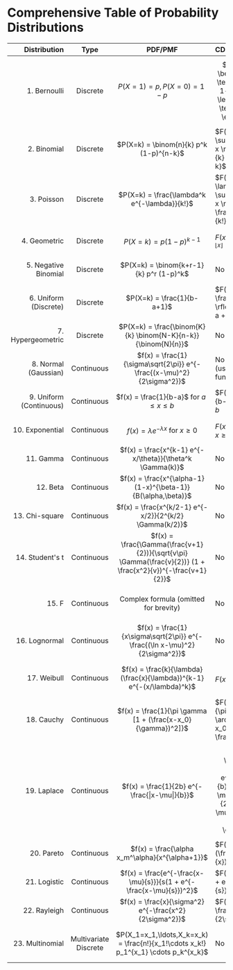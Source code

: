 
# Comprehensive Table of Probability Distributions



| Distribution | Type | PDF/PMF | CDF | Parameters | Usage |
|--------------:|:------:|:---------:|:-----|------------|-------|
| 1. Bernoulli | Discrete | $P(X=1) = p, P(X=0) = 1-p$ | $$ math F(x) = \begin{cases} 0 & \text{if } x < 0 \\\\\\ 1-p & \text{if } 0 \leq x < 1 \\\\\\ 1 & \text{if } x \geq 1 \end{cases} $$ | $p \in [0,1]$ | Models binary outcomes (success/failure) |
| 2. Binomial | Discrete | $P(X=k) = \binom{n}{k} p^k (1-p)^{n-k}$ | $F(x) = \sum_{k=0}^{\lfloor x \rfloor} \binom{n}{k} p^k (1-p)^{n-k}$ | $n > 0, p \in [0,1]$ | Number of successes in n independent Bernoulli trials |
| 3. Poisson | Discrete | $P(X=k) = \frac{\lambda^k e^{-\lambda}}{k!}$ | $F(x) = e^{-\lambda} \sum_{k=0}^{\lfloor x \rfloor} \frac{\lambda^k}{k!}$ | $\lambda > 0$ | Models rare events in a fixed interval |
| 4. Geometric | Discrete | $P(X=k) = p(1-p)^{k-1}$ | $F(x) = 1 - (1-p)^{\lfloor x \rfloor}$ | $p \in (0,1]$ | Number of trials until first success |
| 5. Negative Binomial | Discrete | $P(X=k) = \binom{k+r-1}{k} p^r (1-p)^k$ | No closed form | $r > 0, p \in (0,1]$ | Number of failures before r successes |
| 6. Uniform (Discrete) | Discrete | $P(X=k) = \frac{1}{b-a+1}$ | $F(x) = \frac{\lfloor x \rfloor - a + 1}{b - a + 1}$ | $a \leq b$, both integers | Equal probability for all outcomes in range |
| 7. Hypergeometric | Discrete | $P(X=k) = \frac{\binom{K}{k} \binom{N-K}{n-k}}{\binom{N}{n}}$ | No closed form | $N \geq 1, 0 \leq K \leq N, 0 \leq n \leq N$ | Sampling without replacement |
| 8. Normal (Gaussian) | Continuous | $f(x) = \frac{1}{\sigma\sqrt{2\pi}} e^{-\frac{(x-\mu)^2}{2\sigma^2}}$ | No closed form (uses error function) | $\mu \in \mathbb{R}, \sigma > 0$ | Models many natural phenomena |
| 9. Uniform (Continuous) | Continuous | $f(x) = \frac{1}{b-a}$ for $a \leq x \leq b$ | $F(x) = \frac{x-a}{b-a}$ for $a \leq x \leq b$ | $a < b$ | Equal probability density over an interval |
| 10. Exponential | Continuous | $f(x) = \lambda e^{-\lambda x}$ for $x \geq 0$ | $F(x) = 1 - e^{-\lambda x}$ for $x \geq 0$ | $\lambda > 0$ | Time between events in a Poisson process |
| 11. Gamma | Continuous | $f(x) = \frac{x^{k-1} e^{-x/\theta}}{\theta^k \Gamma(k)}$ | No closed form | $k > 0, \theta > 0$ | Waiting times, rainfall amounts |
| 12. Beta | Continuous | $f(x) = \frac{x^{\alpha-1} (1-x)^{\beta-1}}{B(\alpha,\beta)}$ | No closed form | $\alpha > 0, \beta > 0$ | Modeling probabilities, proportions |
| 13. Chi-square | Continuous | $f(x) = \frac{x^{k/2-1} e^{-x/2}}{2^{k/2} \Gamma(k/2)}$ | No closed form | $k > 0$ (integer) | Sum of squares of standard normal variables |
| 14. Student's t | Continuous | $f(x) = \frac{\Gamma(\frac{v+1}{2})}{\sqrt{v\pi} \Gamma(\frac{v}{2})} (1 + \frac{x^2}{v})^{-\frac{v+1}{2}}$ | No closed form | $v > 0$ | Estimating mean of normally distributed population |
| 15. F | Continuous | Complex formula (omitted for brevity) | No closed form | $d_1 > 0, d_2 > 0$ (integers) | Ratio of chi-square distributions, ANOVA |
| 16. Lognormal | Continuous | $f(x) = \frac{1}{x\sigma\sqrt{2\pi}} e^{-\frac{(\ln x-\mu)^2}{2\sigma^2}}$ | No closed form | $\mu \in \mathbb{R}, \sigma > 0$ | Product of many independent positive variables |
| 17. Weibull | Continuous | $f(x) = \frac{k}{\lambda} (\frac{x}{\lambda})^{k-1} e^{-(x/\lambda)^k}$ | $F(x) = 1 - e^{-(x/\lambda)^k}$ | $k > 0, \lambda > 0$ | Reliability analysis, extreme value theory |
| 18. Cauchy | Continuous | $f(x) = \frac{1}{\pi \gamma [1 + (\frac{x-x_0}{\gamma})^2]}$ | $F(x) = \frac{1}{\pi} \arctan(\frac{x-x_0}{\gamma}) + \frac{1}{2}$ | $x_0 \in \mathbb{R}, \gamma > 0$ | Long-tailed distributions, resonance behavior |
| 19. Laplace | Continuous | $f(x) = \frac{1}{2b} e^{-\frac{\|x-\mu\|}{b}}$ | $$F(x) = \begin{cases} \frac{1}{2} e^{\frac{x-\mu}{b}} & \text{if } x < \mu \\ 1 - \frac{1}{2} e^{-\frac{x-\mu}{b}} & \text{if } x \geq \mu \end{cases}$$ | $\mu \in \mathbb{R}, b > 0$ | Double exponential distribution |
| 20. Pareto | Continuous | $f(x) = \frac{\alpha x_m^\alpha}{x^{\alpha+1}}$ | $F(x) = 1 - (\frac{x_m}{x})^\alpha$ | $x_m > 0, \alpha > 0$ | Power law probability distributions |
| 21. Logistic | Continuous | $f(x) = \frac{e^{-\frac{x-\mu}{s}}}{s(1 + e^{-\frac{x-\mu}{s}})^2}$ | $F(x) = \frac{1}{1 + e^{-\frac{x-\mu}{s}}}$ | $\mu \in \mathbb{R}, s > 0$ | Growth models, logistic regression |
| 22. Rayleigh | Continuous | $f(x) = \frac{x}{\sigma^2} e^{-\frac{x^2}{2\sigma^2}}$ | $F(x) = 1 - e^{-\frac{x^2}{2\sigma^2}}$ | $\sigma > 0$ | Norms of bivariate normal variables |
| 23. Multinomial | Multivariate Discrete | $P(X_1=x_1,\ldots,X_k=x_k) = \frac{n!}{x_1!\cdots x_k!} p_1^{x_1} \cdots p_k^{x_k}$ | No closed form | $n > 0, \sum p_i = 1$ | Generalization of binomial to multiple categories |
